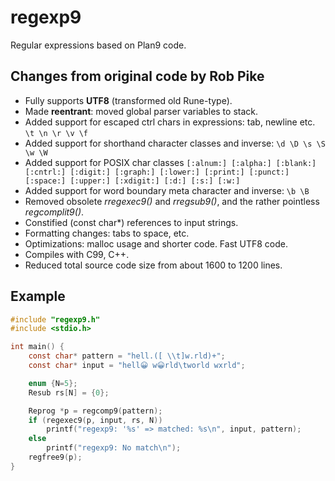 # regexp9
Regular expressions based on Plan9 code.

## Changes from original code by Rob Pike
- Fully supports **UTF8** (transformed old Rune-type).
- Made **reentrant**: moved global parser variables to stack.
- Added support for escaped ctrl chars in expressions: tab, newline etc. `\t \n \r \v \f`
- Added support for shorthand character classes and inverse: `\d \D \s \S \w \W`
- Added support for POSIX char classes `[:alnum:] [:alpha:] [:blank:] [:cntrl:] [:digit:] [:graph:] [:lower:] [:print:] [:punct:] [:space:] [:upper:] [:xdigit:] [:d:] [:s:] [:w:]`
- Added support for word boundary meta character and inverse: `\b \B`
- Removed obsolete *rregexec9()* and *rregsub9()*, and the rather pointless *regcomplit9()*.
- Constified (const char*) references to input strings.
- Formatting changes: tabs to space, etc.
- Optimizations: malloc usage and shorter code. Fast UTF8 code.
- Compiles with C99, C++.
- Reduced total source code size from about 1600 to 1200 lines.

## Example
```c
#include "regexp9.h"
#include <stdio.h>

int main() {
    const char* pattern = "hell.([ \\t]w.rld)+";
    const char* input = "hell😀 w😀rld\tworld wxrld";

    enum {N=5};
    Resub rs[N] = {0};

    Reprog *p = regcomp9(pattern);
    if (regexec9(p, input, rs, N))
        printf("regexp9: '%s' => matched: %s\n", input, pattern);
    else
        printf("regexp9: No match\n");
    regfree9(p);
}
```
